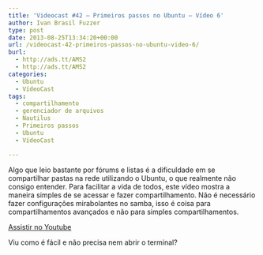 ```yaml
---
title: 'Videocast #42 – Primeiros passos no Ubuntu – Vídeo 6'
author: Ivan Brasil Fuzzer
type: post
date: 2013-08-25T13:34:20+00:00
url: /videocast-42-primeiros-passos-no-ubuntu-video-6/
burl:
  - http://ads.tt/AMS2
  - http://ads.tt/AMS2
categories:
  - Ubuntu
  - VídeoCast
tags:
  - compartilhamento
  - gerenciador de arquivos
  - Nautilus
  - Primeiros passos
  - Ubuntu
  - VídeoCast

---
```

Algo que leio bastante por fórums e listas é a dificuldade em se compartilhar pastas na rede utilizando o Ubuntu, o que realmente não consigo entender. Para facilitar a vida de todos, este vídeo mostra a maneira simples de se acessar e fazer compartilhamento. Não é necessário fazer configurações mirabolantes no samba, isso é coisa para compartilhamentos avançados e não para simples compartilhamentos.

<div class="video">
</div>

<p class="button">
  <a href="http://www.youtube.com/embed/YoXZc-pDUj8" target="_blank" rel="nofollow">Assistir no Youtube</a>
</p>

Viu como é fácil e não precisa nem abrir o terminal?